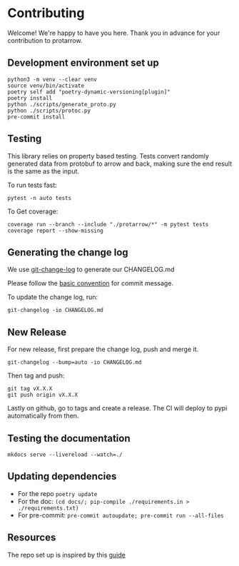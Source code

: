 # Contributing

Welcome! We're happy to have you here. Thank you in advance for your contribution to protarrow.

## Development environment set up

```shell
python3 -m venv --clear venv
source venv/bin/activate
poetry self add "poetry-dynamic-versioning[plugin]"
poetry install
python ./scripts/generate_proto.py
python ./scripts/protoc.py
pre-commit install
```

## Testing

This library relies on property based testing.
Tests convert randomly generated data from protobuf to arrow and back, making sure the end result is the same as the input.

To run tests fast:

```shell
pytest -n auto tests
```

To Get coverage:

```shell
coverage run --branch --include "./protarrow/*" -m pytest tests
coverage report --show-missing
```

## Generating the change log

We use [git-change-log](https://pawamoy.github.io/git-changelog/usage/) to generate our CHANGELOG.md

Please follow the [basic convention](https://pawamoy.github.io/git-changelog/usage/#basic-convention) for commit message.

To update the change log, run:

```shell
git-changelog -io CHANGELOG.md
```

## New Release

For new release, first prepare the change log, push and merge it.

```shell
git-changelog --bump=auto -io CHANGELOG.md
```

Then tag and push:

```shell
git tag vX.X.X
git push origin vX.X.X
```

Lastly on github, go to tags and create a release.
The CI will deploy to pypi automatically from then.

## Testing the documentation

```shell
mkdocs serve --livereload --watch=./
```

## Updating dependencies

- For the repo `poetry update`
- For the doc: `(cd docs/; pip-compile ./requirements.in > ./requirements.txt)`
- For pre-commit: `pre-commit autoupdate; pre-commit run --all-files`

## Resources

The repo set up is inspired by this [guide](https://mathspp.com/blog/how-to-create-a-python-package-in-2022)
